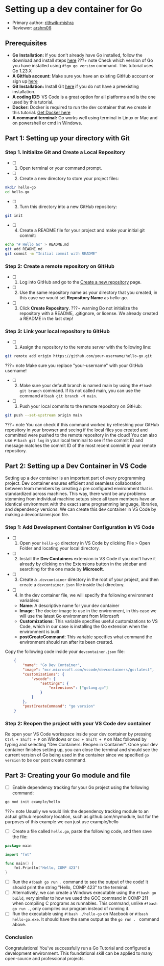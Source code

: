 # Setting up a dev container for Go 
* Primary author: [rithwik-mishra](https://github.com/rithwik-mishra)
* Reviewer: [arshm06](https://github.com/arshm06)

## Prerequisites
- **Go Installation:** If you don't already have Go installed, follow the download and install steps [here](https://go.dev/doc/install)
???+ note
    Check which version of Go you have installed using ```#!go go version``` command. This tutorial uses Go 1.23.X
- **A GitHub account:** Make sure you have an existing GitHub account or sign up [here](https://github.com/)
- **Git Installation:** Install Git [here](https://git-scm.com/book/en/v2/Getting-Started-Installing-Git) if you do not have a preexisting installation.
- **A coding IDE:** VS Code is a great option for all platforms and is the one used by this tutorial.
- **Docker:** Docker is required to run the dev container that we create in this tutorial. [Get Docker here](https://www.docker.com/products/docker-desktop)
- **A command terminal:** Go works well using terminal in Linux or Mac and on powershell or cmd in Windows.

## Part 1: Setting up your directory with Git
### Step 1. Initialize Git and Create a Local Repository
- [ ] 1. Open terminal or your command prompt.
- [ ] 2. Create a new directory to store your project files:
``` bash
mkdir hello-go
cd hello-go
```

- [ ] 3. Turn this directory into a new GitHub repository:
``` bash
git init
```

- [ ] 4. Create a README file for your project and make your initial git commit:
``` bash 
echo "# Hello Go" > README.md
git add README.md
git commit -m "Initial commit with README"
```
### Step 2: Create a remote repository on GitHub 
- [ ] 1. Log into GitHub and go to the [Create a new repository](https://github.com/new) page.
- [ ] 2. Use the same repository name as your directory that you created, in this case we would set **Repository Name** as *hello-go*. 
- [ ] 3. Click **Create Repository**.
???+ warning
    Do not initialize the repository with a README, .gitignore, or license. We already created a README in the last step!

### Step 3: Link your local repository to GitHub
- [ ] 1. Assign the repository to the remote server with the following line:
``` bash
git remote add origin https://github.com/your-username/hello-go.git 
```
???+ note 
    Make sure you replace "your-username" with your GitHub username!

- [ ] 2. Make sure your default branch is named main by using the `#!bash git branch` command. If its not called main, you can use the command `#!bash git branch -M main`.
- [ ] 3. Push your local commits to the remote repository on GitHub:
``` bash
git push --set-upstream origin main
```
???+ note
    You can check if this command worked by refreshing your GitHub repository in your browser and seeing if the local files you created and committed were pushed to the remote repository in the cloud! You can also use ```#!bash git log``` in your local terminal to see if the commit ID and message matches the commit ID of the most recent commit in your remote repository.

## Part 2: Setting up a Dev Container in VS Code
Setting up a dev container is an important part of every programming project. Dev container ensures efficient and seamless collaboration between team members by creating a pre configured environment that is standardized across machines. This way, there wont be any problems stemming from individual machine setups since all team members have an identical environment with the exact same programming language, libraries, and dependency versions. We can create this dev container in VS Code by making a devcontainer.json file.

### Step 1: Add Development Container Configuration in VS Code
- [ ] 1. Open your ```hello-go``` directory in VS Code by clicking File > Open Folder and locating your local directory.
- [ ] 2. Install the **Dev Containers** extension in VS Code if you don't have it already by clicking on the Extensions button in the sidebar and searching for the one made by **Microsoft**.
- [ ] 3. Create a ```.devcontainer``` directory in the root of your project, and then create a ```devcontainer.json``` file inside that directory. 
- [ ] 4. In the dev container file, we will specify the following environment variables:
    * **Name**: A descriptive name for your dev container
    * **Image**: The docker image to use in the environment, in this case we will use the latest Go environment from Microsoft
    * **Customizations**: This variable specifies useful customizations to VS Code, which in our case is installing the Go extension when the environment is built.
    * **postCreateCommand**: This variable specifies what command the environment should run after its been created.

Copy the following code inside your ```devcontainer.json``` file:   
``` json
    {
        "name": "Go Dev Container",
        "image": "mcr.microsoft.com/vscode/devcontainers/go:latest",
        "customizations": {
            "vscode": {
                "settings": {
                    "extensions": ["golang.go"]
                }
            }
        },
        "postCreateCommand": "go version"
    }
```

### Step 2: Reopen the project with your VS Code dev container
Re open your VS Code workspace inside your dev container by pressing ```Ctrl + Shift + P``` on Windows or ```Cmd + Shift + P``` on Mac followed by typing and selecting "Dev Containers: Reopen in Container". Once your dev container finishes setting up, you can close the terminal and should see the current version of Go being used in the container since we specified ```go version``` to be our post create command.

## Part 3: Creating your Go module and file
- [ ] Enable dependency tracking for your Go project using the following command:
``` bash
go mod init example/hello
```
???+ note
    Usually we would link the dependency tracking module to an actual github repository location, such as github.com/mymodule, but for the purposes of this example we can just use example/hello

- [ ] Create a file called ```hello.go```, paste the following code, and then save the file:
``` go
package main

import "fmt"

func main() {
    fmt.Println("Hello, COMP 423")
}
```

- [ ] Run the ```#!bash go run .``` command to see the output of the code! It should print the string "Hello, COMP 423" to the terminal.
- [ ] Alternatively, we can create a Windows executable using the ```#!bash go build```, very similar to how we used the GCC command in COMP 211 when compiling C programs as runnables. This command, unlike ```#!bash go run .```, only compiles our program instead of running it. 
- [ ] Run the executable using ```#!bash ./hello-go``` on Macbook or ```#!bash hello-go.exe```. It should have the same output as the ```go run . ``` command above.

### Conclusion
Congratulations! You've successfully run a Go Tutorial and configured a development environment. This foundational skill can be applied to many open-source and professional projects. 
